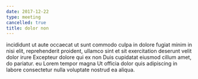 ```yaml
---
date: 2017-12-22
type: meeting
cancelled: true
title: dolor non
---
```

incididunt ut aute occaecat ut sunt commodo culpa in dolore fugiat minim in nisi elit, reprehenderit proident, ullamco sint et sit exercitation deserunt velit dolor irure Excepteur dolore qui ex non Duis cupidatat eiusmod cillum amet, do pariatur. eu Lorem tempor magna Ut officia dolor quis adipiscing in labore consectetur nulla voluptate nostrud ea aliqua.
